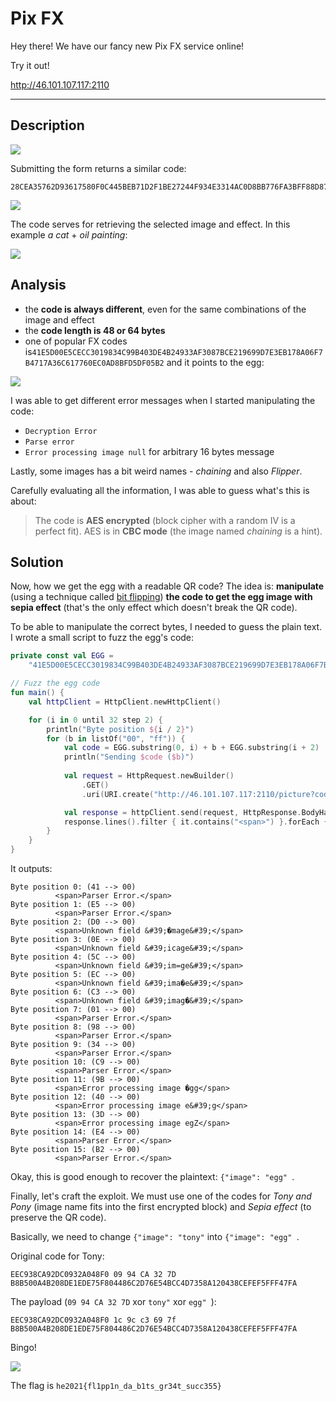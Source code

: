 # Pix FX
Hey there! We have our fancy new Pix FX service online!

Try it out!

http://46.101.107.117:2110

---

## Description

![](pixfx-main.png)

Submitting the form returns a similar code:
```
28CEA35762D93617580F0C445BEB71D2F1BE27244F934E3314AC0D8BB776FA3BFF88D87D78205839D04F7CE96CCFDBCD54DFFB91E9CD6ADBD3E5AC222D4F710D
```

![](pixfx-code.png)

The code serves for retrieving the selected image and effect.
In this example _a cat_ + _oil painting_:

![](cat.png)

## Analysis
- the **code is always different**, even for the same combinations of the image and effect
- the **code length is 48 or 64 bytes**
- one of popular FX codes is`41E5D00E5CECC3019834C99B403DE4B24933AF3087BCE219699D7E3EB178A06F7B4717A36C617760EC0AD8BFD5DF05B2`
  and it points to the egg:
  
![](choco-egg.png)

I was able to get different error messages when I started manipulating the code:
- `Decryption Error`
- `Parse error`
- `Error processing image null` for arbitrary 16 bytes message

Lastly, some images has a bit weird names - _chaining_ and also _Flipper_.

Carefully evaluating all the information, I was able to guess what's this is about:

> The code is **AES encrypted** (block cipher with a random IV is a perfect fit).
> AES is in **CBC mode** (the image named _chaining_ is a hint).

## Solution

Now, how we get the egg with a readable QR code? The idea is: **manipulate**
(using a technique called [bit flipping](https://crypto.stackexchange.com/questions/66085/bit-flipping-attack-on-cbc-mode)) **the code
to get the egg image with sepia effect** (that's the only effect which doesn't break the QR code).

To be able to manipulate the correct bytes, I needed to guess the plain text. I wrote a small script
to fuzz the egg's code:
```kotlin
private const val EGG =
    "41E5D00E5CECC3019834C99B403DE4B24933AF3087BCE219699D7E3EB178A06F7B4717A36C617760EC0AD8BFD5DF05B2"

// Fuzz the egg code
fun main() {
    val httpClient = HttpClient.newHttpClient()

    for (i in 0 until 32 step 2) {
        println("Byte position ${i / 2}")
        for (b in listOf("00", "ff")) {
            val code = EGG.substring(0, i) + b + EGG.substring(i + 2)
            println("Sending $code ($b)")
            
            val request = HttpRequest.newBuilder()
                .GET()
                .uri(URI.create("http://46.101.107.117:2110/picture?code=$code")).build()

            val response = httpClient.send(request, HttpResponse.BodyHandlers.ofString()).body()!!
            response.lines().filter { it.contains("<span>") }.forEach { println(it) }
        }
    }
}
```

It outputs:
```
Byte position 0: (41 --> 00)
          <span>Parser Error.</span>
Byte position 1: (E5 --> 00)
          <span>Parser Error.</span>
Byte position 2: (D0 --> 00)
          <span>Unknown field &#39;�mage&#39;</span>
Byte position 3: (0E --> 00)
          <span>Unknown field &#39;icage&#39;</span>
Byte position 4: (5C --> 00)
          <span>Unknown field &#39;im=ge&#39;</span>
Byte position 5: (EC --> 00)
          <span>Unknown field &#39;ima�e&#39;</span>
Byte position 6: (C3 --> 00)
          <span>Unknown field &#39;imag�&#39;</span>
Byte position 7: (01 --> 00)
          <span>Parser Error.</span>
Byte position 8: (98 --> 00)
          <span>Parser Error.</span>
Byte position 9: (34 --> 00)
          <span>Parser Error.</span>
Byte position 10: (C9 --> 00)
          <span>Parser Error.</span>
Byte position 11: (9B --> 00)
          <span>Error processing image �gg</span>
Byte position 12: (40 --> 00)
          <span>Error processing image e&#39;g</span>
Byte position 13: (3D --> 00)
          <span>Error processing image egZ</span>
Byte position 14: (E4 --> 00)
          <span>Parser Error.</span>
Byte position 15: (B2 --> 00)
          <span>Parser Error.</span>
```

Okay, this is good enough to recover the plaintext: `{"image": "egg" `.

Finally, let's craft the exploit. We must use one of the codes for _Tony and Pony_ (image name 
fits into the first encrypted block) and _Sepia effect_ (to preserve the QR code).

Basically, we need to change `{"image": "tony"` into `{"image": "egg" `.

Original code for Tony:
```
EEC938CA92DC0932A048F0 09 94 CA 32 7D B8B500A4B208DE1EDE75F804486C2D76E54BCC4D7358A120438CEFEF5FFF47FA
```

The payload (`09 94 CA 32 7D` xor `tony"` xor `egg" `):
```
EEC938CA92DC0932A048F0 1c 9c c3 69 7f B8B500A4B208DE1EDE75F804486C2D76E54BCC4D7358A120438CEFEF5FFF47FA
```

Bingo!

![](egg.png)

The flag is `he2021{fl1pp1n_da_b1ts_gr34t_succ355}`